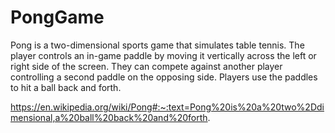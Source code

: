 # PongGame
Pong is a two-dimensional sports game that simulates table tennis. The player controls an in-game paddle by moving it vertically across the left or right side of the screen. They can compete against another player controlling a second paddle on the opposing side. Players use the paddles to hit a ball back and forth. 


https://en.wikipedia.org/wiki/Pong#:~:text=Pong%20is%20a%20two%2Ddimensional,a%20ball%20back%20and%20forth. 

